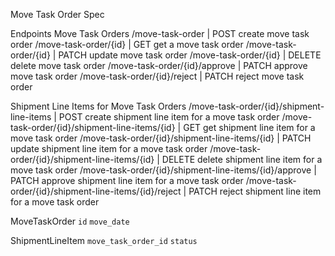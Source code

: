 Move Task Order Spec


Endpoints
Move Task Orders
/move-task-order       		 						                  |          POST        create move task order
/move-task-order/{id} 		 						                  |          GET          get a move task order
/move-task-order/{id} 		 						                  |          PATCH      update move task order
/move-task-order/{id} 		 						                  |          DELETE    delete move task order
/move-task-order/{id}/approve						                |	         PATCH	    approve move task order
/move-task-order/{id}/reject							              |	         PATCH	    reject move task order

Shipment Line Items for Move Task Orders
/move-task-order/{id}/shipment-line-items   				    |          POST        create shipment line item for a move task order
/move-task-order/{id}/shipment-line-items/{id} 			    |          GET          get shipment line item for a move task order
/move-task-order/{id}/shipment-line-items/{id} 			    |          PATCH      update shipment line item for a move task order
/move-task-order/{id}/shipment-line-items/{id}  			  |          DELETE    delete shipment line item for a move task order
/move-task-order/{id}/shipment-line-items/{id}/approve	|	         PATCH	    approve shipment line item for a move task order
/move-task-order/{id}/shipment-line-items/{id}/reject		|	         PATCH	    reject shipment line item for a move task order

MoveTaskOrder
`id`
`move_date`


ShipmentLineItem
`move_task_order_id`
`status`